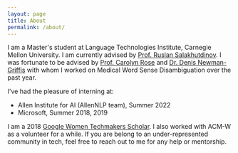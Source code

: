 ```yaml
---
layout: page
title: About
permalink: /about/
---
```


I am a Master's student at Language Technologies Institute, Carnegie Mellon University. I am currently advised by [Prof. Ruslan Salakhutdinov](https://www.cs.cmu.edu/~rsalakhu/). I was fortunate to be advised by [Prof. Carolyn Rose](http://www.cs.cmu.edu/~cprose/) and [Dr. Denis Newman-Griffis](https://www.newman-griffis.org/) with whom I worked on Medical Word Sense Disambiguation over the past year.

I've had the pleasure of interning at: 

+ Allen Institute for AI (AllenNLP team), Summer 2022
+ Microsoft, Summer 2018, 2019

I am a 2018 [Google Women Techmakers Scholar](https://www.womentechmakers.com/scholars). I also worked with ACM-W as a volunteer for a while. If you are belong to an under-represented community in tech, feel free to reach out to me for any help or mentorship. 
